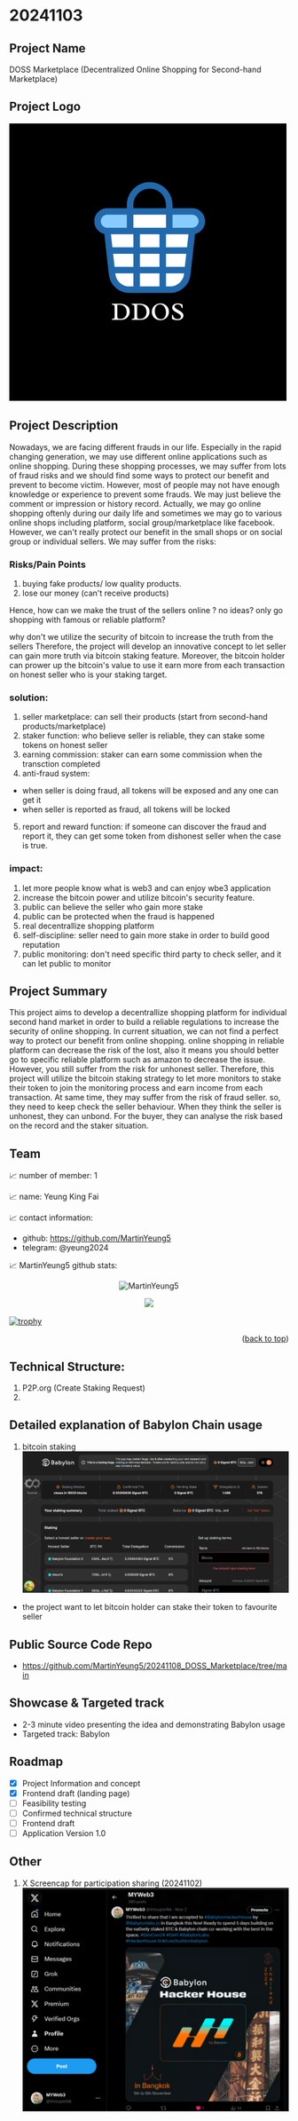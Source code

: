 # 20241103

<a id="readme-top"></a>

## Project Name
DOSS Marketplace 
(Decentralized Online Shopping for Second-hand Marketplace)

## Project Logo
![alt text](https://github.com/MartinYeung5/20241108_DOSS_Marketplace/blob/main/images/DDOS.png?raw=true)

## Project Description
Nowadays, we are facing different frauds in our life. Especially in the rapid changing generation, 
we may use different online applications such as online shopping.
During these shopping processes, we may suffer from lots of fraud risks and we should find some ways to protect our benefit and prevent to become victim. 
However, most of people may not have enough knowledge or experience to prevent some frauds. 
We may just believe the comment or impression or history record.
Actually, we may go online shopping oftenly during our daily life and sometimes we may go to various online shops including platform, social group/marketplace like facebook. 
However, we can't really protect our benefit in the small shops or on social group or individual sellers. 
We may suffer from the risks:
### Risks/Pain Points
1. buying fake products/ low quality products.
2. lose our money (can't receive products)

Hence, how can we make the trust of the sellers online ?
no ideas? only go shopping with famous or reliable platform?

why don't we utilize the security of bitcoin to increase the truth from the sellers
Therefore, the project will develop an innovative concept to let seller can gain more truth via bitcoin staking feature. Moreover, the bitcoin holder can prower up the bitcoin's value to use it earn more from each transaction on honest seller who is your staking target. 

### solution:
1. seller marketplace: can sell their products (start from second-hand products/marketplace)
2. staker function: who believe seller is reliable, they can stake some tokens on honest seller
3. earning commission: staker can earn some commission when the transction completed
4. anti-fraud system: 
* when seller is doing fraud, all tokens will be exposed and any one can get it
* when seller is reported as fraud, all tokens will be locked
5. report and reward function: if someone can discover the fraud and report it, they can get some token from dishonest seller when the case is true.

### impact:
1. let more people know what is web3 and can enjoy wbe3 application
2. increase the bitcoin power and utilize bitcoin's security feature. 
3. public can believe the seller who gain more stake
4. public can be protected when the fraud is happened
5. real decentrallize shopping platform
6. self-discipline: seller need to gain more stake in order to build good reputation
7. public monitoring: don't need specific third party to check seller, and it can let public to monitor

## Project Summary
This project aims to develop a decentrallize shopping platform for individual second hand market 
in order to build a reliable regulations to increase the security of online shopping.
In current situation, we can not find a perfect way to protect our benefit from online shopping. 
online shopping in reliable platform can decrease the risk of the lost, 
also it means you should better go to specific reliable platform such as amazon to decrease the issue.
However, you still suffer from the risk for unhonest seller. 
Therefore, this project will utilize the bitcoin staking strategy to let more monitors to stake their token 
to join the monitoring process
and earn income from each transaction. At same time, they may suffer from the risk of fraud seller. 
so, they need to keep check 
the seller behaviour. When they think the seller is unhonest, they can unbond. 
For the buyer, they can analyse the risk based on the record and the staker situation.

## Team

📈 number of member: 1

📈 name: Yeung King Fai

📈 contact information:

- github: https://github.com/MartinYeung5
- telegram: @yeung2024

📈 MartinYeung5 github stats:

<p align="center"> <img src="https://github-readme-stats.vercel.app/api?username=MartinYeung5&show_icons=true&theme=gotham" alt="MartinYeung5" />

<p align="center"> <img src="https://github-readme-stats.vercel.app/api/top-langs/?username=MartinYeung5&layout=compact&theme=gotham" />

[![trophy](https://github-profile-trophy.vercel.app/?username=MartinYeung5&theme=nord&column=7)](https://github.com/ryo-ma/github-profile-trophy)

<p align="right">(<a href="#readme-top">back to top</a>)</p>

## Technical Structure:
1. P2P.org (Create Staking Request)
2. 

## Detailed explanation of Babylon Chain usage
1. bitcoin staking 
![alt text](https://github.com/MartinYeung5/20241108_DOSS_Marketplace/blob/main/images/20241108_1.png?raw=true)
* the project want to let bitcoin holder can stake their token to favourite seller


## Public Source Code Repo
* https://github.com/MartinYeung5/20241108_DOSS_Marketplace/tree/main

## Showcase & Targeted track
- 2-3 minute video presenting the idea and demonstrating Babylon usage
- Targeted track: Babylon

## Roadmap
- [x] Project Information and concept
- [x] Frontend draft (landing page)
- [ ] Feasibility testing
- [ ] Confirmed technical structure
- [ ] Frontend draft
- [ ] Application Version 1.0

## Other
1. X Screencap for participation sharing (20241102)
![alt text](https://github.com/MartinYeung5/20241108_DOSS_Marketplace/blob/main/images/20241104_1.png?raw=true)


